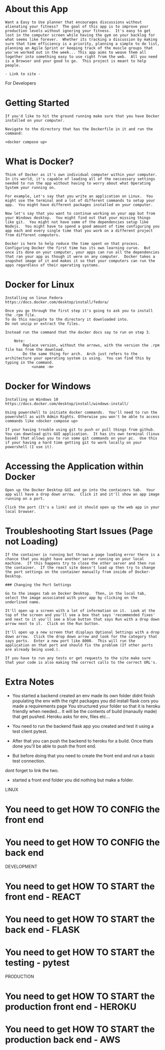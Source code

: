 
# About this App
    
    Want a Easy to Use planner that encourages discussions without alienating your fitness?  The goal of this app is to improve your production levels without ignoring your fitness.  It's easy to get lost in the computer screen while having the gym on your backlog for what seems like forever.  Whether its tracking a discussion by making sure that time efficiency is a priority, planning a simple to do list, planning an Agile Sprint or keeping track of the muscle groups that you've worked out in the week... This app aims to weave them all together into something easy to use right from the web.  All you need is a Browser and your good to go.  This project is meant to help people.

    - Link to site -

For Developers

# Getting Started

    If you'd like to hit the ground running make sure that you have Docker installed on your computer.  
    
    Navigate to the directory that has the Dockerfile in it and run the command: 

    <docker compose up>

# What is Docker?

    Think of Docker as it's own individual computer within your computer.  In its world, it's capable of loading all of the neccessary settings needed to run the app without having to worry about what Operating System your running on.  

    For example, Let's say that you write an application on Linux.  You might use the terminal and a lot of different commands to setup your app.  You might have different packages installed on your computer.  

    Now let's say that you want to continue working on your app but from your Windows desktop.  You might find out that your missing things like git.  You might not have some of the dependencies setup like Nodejs.  You might have to spend a good amount of time configuring you app each and every single time that you work on a different project from different computers.  

    Docker is here to help reduce the time spent on that process.  Configuring Docker the first time has its own learning curve.  But once its done on your computer, your apps can run all the dependencies that ran your app as though it were on any computer.  Docker takes a snapshot image of it and makes it so that your computers can run the apps regardless of their operating systems.
    
# Docker for Linux

    Installing on linux Fedora
    https://docs.docker.com/desktop/install/fedora/

    Once you go through the first step it's going to ask you to install the .rpm file.
    To do this navigate to the directory it downloaded into.
    Do not unzip or extract the files.

    Instead run the command that the docker docs say to run on step 3.

        Note:
            Replace version, without the arrows, with the version the .rpm file has from the download.
            Do the same thing for arch.  Arch just refers to the architecture your operating system is using.  You can find this by typing in the command. 
                <uname -m>


# Docker for Windows
    Installing on Windows 10
    https://docs.docker.com/desktop/install/windows-install/

    Using powershell to initiate docker commands.  You'll need to run the powershell as with Admin Rights. Otherwise you won't be able to access commands like <docker compose up>

    If your having trouble using git to push or pull things from github.  You can download gits GUI application.  It has its own terminal (linux based) that allows you to run some git commands on your pc.  Use this if your having a hard time getting git to work locally on your powershell (I use it).

    
# Accessing the Application within Docker

    Open up the Docker Desktop GUI and go into the containers tab.  Your app will have a drop down arrow.  Click it and it'll show an app image running on a port.  

    Click the port (It's a link) and it should open up the web app in your local browser.

# Troubleshooting Start Issues (Page not Loading)
    
    If the container is running but throws a page loading error there is a chance that you might have another server running on your local machine.  If this happens try to close the other server and then run the container.  If the react site doesn't load up then try to change the port settings on the container manually from inside of Docker-Desktop.

    ### Changing the Port Settings
    
    Go to the images tab on Docker Desktop.  Then, in the local tab, select the image associated with your app by clicking on the underlined name.  
    
    It'll open up a screen with a lot of information on it.  Look at the top of the screen and you'll see a box that says 'recommended fixes' and next to it you'll see a blue button that says Run with a drop down arrow next to it.  Click on the Run button.

    It'll open up a new screen that displays Optional Settings with a drop down arrow.  Click the drop down arrow and look for the category that says ports.  Enter a new port like 8000.  This will run the application on that port and should fix the problem (If other ports are already being used.).  

    If you have to run any tests or get requests to the site make sure that your code is also making the correct calls to the correct URL's.

# Extra Notes

- You started a backend
    created an env
    made its own folder
    didnt finish populating the env with the right packages
    you did install flask cors
    you made a requirements page
    You structured your folder so that it is heroku friendly when needed...
    It will be the contents of build (manaully made) that get pushed.  Heroku asks for env, files etc...

- You need to run the backend flask app you created and test it using a test client pytest.
- After that you can push the backend to heroku for a build.  Once thats done you'll be able to push the front end.  
- But before doing that you need to create the front end and run a basic test connection.

dont forget to link the two. 

- started a front end folder
     you did nothing but make a folder.


LINUX
# You need to get HOW TO CONFIG the front end 
# You need to get HOW TO CONFIG the back end 

DEVELOPMENT
# You need to get HOW TO START the front end - REACT
# You need to get HOW TO START the back end - FLASK
# You need to get HOW TO START the testing - pytest

PRODUCTION
# You need to get HOW TO START the production front end - HEROKU
# You need to get HOW TO START the production back end - AWS

